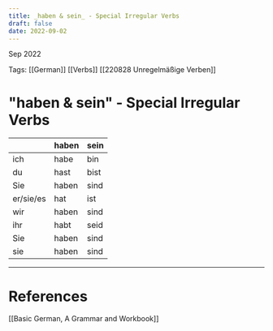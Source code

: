 ```yaml
---
title: _haben & sein_ - Special Irregular Verbs
draft: false
date: 2022-09-02
---
```


Sep 2022
   

Tags: [[German]] [[Verbs]] [[220828 Unregelmäßige Verben]]

# "haben & sein" - Special Irregular Verbs
|           | haben | sein |
|-          | -     | -    |      
| ich       | habe  | bin  |  
| du        | hast  | bist |  
| Sie       | haben | sind |  
| er/sie/es | hat   | ist  |  
| wir       | haben | sind |  
| ihr       | habt  | seid |  
| Sie       | haben | sind |  
| sie       | haben | sind |  




---
# References
[[Basic German, A Grammar and Workbook]]
